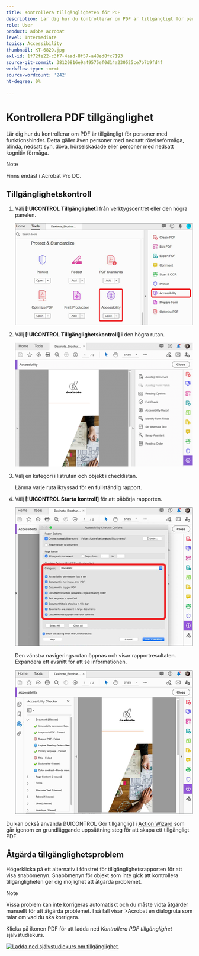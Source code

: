 ```yaml
---
title: Kontrollera tillgängligheten för PDF
description: Lär dig hur du kontrollerar om PDF är tillgängligt för personer med funktionshinder
role: User
product: adobe acrobat
level: Intermediate
topics: Accessibility
thumbnail: KT-6829.jpg
exl-id: 1f72fe22-c3f7-4aad-8f57-a48ed8fc7193
source-git-commit: 38120816e9a49575ef0d14a230525ce7b7b9fd4f
workflow-type: tm+mt
source-wordcount: '242'
ht-degree: 0%

---
```


# Kontrollera PDF tillgänglighet

Lär dig hur du kontrollerar om PDF är tillgängligt för personer med funktionshinder. Detta gäller även personer med nedsatt rörelseförmåga, blinda, nedsatt syn, döva, hörselskadade eller personer med nedsatt kognitiv förmåga.

>[!NOTE]
>
>Finns endast i Acrobat Pro DC.

## Tillgänglighetskontroll

1. Välj **[!UICONTROL Tillgänglighet]** från verktygscentret eller den högra panelen.

   ![Tillgänglighetssteg 1](../assets/Accessibility_1.png)

1. Välj **[!UICONTROL Tillgänglighetskontroll]** i den högra rutan.

   ![Tillgänglighetssteg 2](../assets/Accessibility_2.png)

1. Välj en kategori i listrutan och objekt i checklistan.

   Lämna varje ruta ikryssad för en fullständig rapport.

1. Välj **[!UICONTROL Starta kontroll]** för att påbörja rapporten.

   ![Tillgänglighetssteg 3](../assets/Accessibility_3.png)

   Den vänstra navigeringsrutan öppnas och visar rapportresultaten. Expandera ett avsnitt för att se informationen.

   ![Tillgänglighetssteg 4](../assets/Accessibility_4.png)

Du kan också använda [!UICONTROL Gör tillgänglig] i [Action Wizard](https://experienceleague.adobe.com/docs/document-cloud-learn/acrobat-learning/advanced-tasks/action.html) som går igenom en grundläggande uppsättning steg för att skapa ett tillgängligt PDF.

## Åtgärda tillgänglighetsproblem

Högerklicka på ett alternativ i fönstret för tillgänglighetsrapporten för att visa snabbmenyn. Snabbmenyn för objekt som inte gick att kontrollera tillgängligheten ger dig möjlighet att åtgärda problemet.

>[!NOTE]
>
>Vissa problem kan inte korrigeras automatiskt och du måste vidta åtgärder manuellt för att åtgärda problemet. I så fall visar >Acrobat en dialogruta som talar om vad du ska korrigera.

Klicka på ikonen PDF för att ladda ned *Kontrollera PDF tillgänglighet* självstudiekurs.

[![Ladda ned självstudiekurs om tillgänglighet](../assets/acrobat_PDF_96.png)](../assets/AcrobatDCAccessible.pdf).
